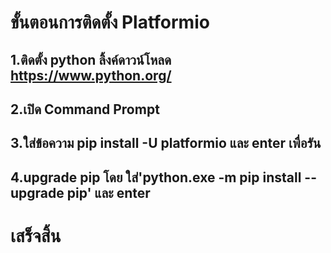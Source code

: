 # ขั้นตอนการติดตั้ง Platformio
## 1.ติดตั้ง python ลิ้งค์ดาวน์โหลด https://www.python.org/
## 2.เปิด Command Prompt
## 3.ใส่ข้อความ pip install -U platformio และ enter เพื่อรัน
## 4.upgrade pip โดย ใส่'python.exe -m pip install --upgrade pip' และ enter
# เสร็จสิ้น

